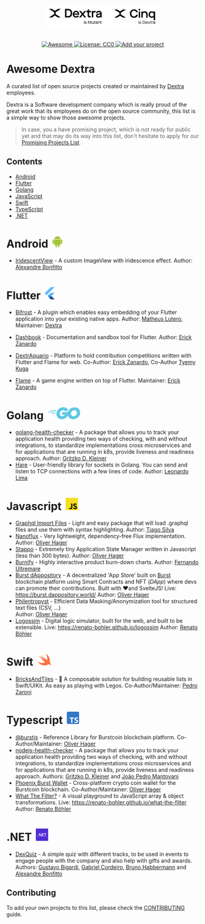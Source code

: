 <div align="center">
	<div>
    <a href="https://dextra.com.br/en/">
		<img width="300" src="media/logo.png" alt="Awesome Dextra">
    </a>
	</div>
  <p style="margin-top:30px;" align="center">
    <a href="https://github.com/sindresorhus/awesome">
      <img alt="Awesome" src="https://awesome.re/badge-flat.svg" />
    </a>
    <a href="http://creativecommons.org/publicdomain/zero/1.0">
      <img alt="License: CC0" src="https://img.shields.io/badge/license-CC0-lightgray?style=flat-square" />
    </a>
    <a href="https://github.com/dextra/awesome-dextra/blob/main/CONTRIBUTING.md">
      <img alt="Add your project" src="https://img.shields.io/badge/-Add%20your%20project-blue?style=flat-square" />
    </a>
  </p>
</div>

# Awesome Dextra

A curated list of open source projects created or maintained by [Dextra](https://dextra.com.br/) employees.

Dextra is a Software development company which is really proud of the great work that its employees do on the open source community, this list is a simple way to show those awesome projects.

> In case, you a have promising project, which is not ready for public yet and that may do its way into this list, don't hesitate to apply for our [Promising Projects List](./PROMISING.md).

## Contents

 - [Android](#android-)
 - [Flutter](#flutter-)
 - [Golang](#golang-)
 - [JavaScript](#javascript-)
 - [Swift](#swift-)
 - [TypeScript](#typescript-)
 - [.NET](#net-)

 <h1>Android <img style="margin: 4px 0 0 4px" height="32" src="media/android.svg" alt="Android Logo"/></h1>

 - [IridescentView](https://github.com/alexandrehtrb/IridescentView) - A custom ImageView with iridescence effect. Author: [Alexandre Bonfitto](https://github.com/alexandrehtrb/)

<h1>Flutter <img style="margin: 4px 0 0 4px" height="32" src="media/flutter.svg" alt="Flutter Logo"/></h1>

 - [Bifrost](https://github.com/dextra/flutter_bifrost) - A plugin which enables easy embedding of your Flutter application into your existing native apps. Author: [Matheus Lutero](https://github.com/matheuslutero/), Maintainer: [Dextra](https://github.com/dextra/)
 - [Dashbook](https://github.com/erickzanardo/dashbook) - Documentation and sandbox tool for Flutter. Author: [Erick Zanardo](https://github.com/erickzanardo/)
 - [DextrAquario](https://github.com/dextra/dextraquario) - Platform to hold contribution competitions written with Flutter and Flame for web. Co-Author: [Erick Zanardo](https://github.com/erickzanardo/), Co-Author [Tyemy Kuga](https://github.com/tyemykuga)

 - [Flame](https://github.com/flame-engine/flame) - A game engine written on top of Flutter. Maintainer: [Erick Zanardo](https://github.com/erickzanardo/)

<h1>Golang <img style="margin: 4px 0 0 4px" height="32" src="media/go.svg" alt=".NET Logo"/></h1>

 - [golang-health-checker](https://github.com/gritzkoo/golang-health-checker) - A package that allows you to track your application health providing two ways of checking, with and without integrations, to standardize implementations cross microservices and for applications that are running in k8s, provide liveness and readiness approach. Author: [Gritzko D. Kleiner](https://github.com/gritzkoo)
 - [Hare](https://github.com/leozz37/hare) - User-friendly library for sockets in Golang. You can send and listen to TCP connections with a few lines of code. Author: [Leonardo Lima](https://github.com/leozz37)

<h1>Javascript <img style="margin: 4px 0 0 4px" height="32" src="media/javascript.svg" alt="Javascript Logo"/></h1>

 - [Graphql Import Files](https://github.com/tiago154/graphql-import-files) - Light and easy package that will load .graphql files and use them with syntax highlighting. Author: [Tiago Silva](https://github.com/tiago154)
 - [Nanoflux](https://github.com/ohager/nanoflux) - Very lightweight, dependency-free Flux implementation. Author: [Oliver Hager](https://github.com/ohager)
 - [Stappo](https://github.com/ohager/stappo) - Extremely tiny Application State Manager written in Javascript (less than 300 bytes). Author: [Oliver Hager](https://github.com/ohager)
 - [Burnify](https://github.com/feroult/burnify) - Highly interactive product burn-down charts. Author: [Fernando Ultremare](https://github.com/feroult)
 - [Burst dAppository](https://github.com/ohager/burst-dappository) - A decentralized 'App Store' built on [Burst](https://www.burst-coin.org/) blockchain platform using Smart Contracts and NFT (_DApp_) where devs can promote their contributions. Built with ❤️and SvelteJS!
   Live: https://burst.dappository.world/
   Author: [Oliver Hager](https://github.com/ohager)
 - [Philentropyst](https://github.com/ohager/philentropyst) - Efficient Data Masking/Anonymization tool for structured text files (CSV, ...)  
   Author: [Oliver Hager](https://github.com/ohager)
 - [Logossim](https://github.com/renato-bohler/logossim) - Digital logic simulator, built for the web, and built to be extensible.
   Live: https://renato-bohler.github.io/logossim
   Author: [Renato Böhler](https://github.com/renato-bohler)


<h1>Swift <img style="margin: 4px 0 0 4px" height="32" src="media/swift.svg" alt="Swift Logo"/></h1>

- [BricksAndTiles](https://github.com/mugbug/BricksAndTiles) -
🧱 A composable solution for building reusable lists in Swift/UIKit. As easy as playing with Legos. Co-Author/Maintainer: [Pedro Zaroni](https://github.com/mugbug)

<h1>Typescript <img style="margin: 4px 0 0 4px" height="32" src="media/typescript.svg" alt="Typescript Logo"/></h1>

 - [@burstjs](https://burst-apps-team.github.io/phoenix) - Reference Library for Burstcoin blockchain platform. Co-Author/Maintainer: [Oliver Hager](https://github.com/ohager)
 - [nodejs-health-checker](https://github.com/gritzkoo/nodejs-health-checker) - A package that allows you to track your application health providing two ways of checking, with and without integrations, to standardize implementations cross microservices and for applications that are running in k8s, provide liveness and readiness approach. Authors: [Gritzko D. Kleiner](https://github.com/gritzkoo) and [João Pedro Mantovani](https://github.com/joaomantovani)
 - [Phoenix Burst Wallet](https://github.com/burst-apps-team/phoenix) - Cross-platform crypto coin wallet for the Burstcoin blockchain. Co-Author/Maintainer: [Oliver Hager](https://github.com/ohager)
 - [What The Filter?](https://github.com/renato-bohler/what-the-filter) - A visual playground to JavaScript array & object transformations.
   Live: https://renato-bohler.github.io/what-the-filter
   Author: [Renato Böhler](https://github.com/renato-bohler)

<h1>.NET <img style="margin: 4px 0 0 4px" height="32" src="media/dotnet.svg" alt=".NET Logo"/></h1>

 - [DexQuiz](https://github.com/dextra/dexquiz) - A simple quiz with different tracks, to be used in events to engage people with the company and also help with gifts and awards. Authors: [Gustavo Bigardi](https://github.com/gustavobigardi), [Gabriel Cordeiro](https://github.com/Gabriel-Cordeiro), [Bruno Habbermann](https://github.com/bhabermann) and [Alexandre Bonfitto](https://github.com/alexandrehtrb)

## Contributing

To add your own projects to this list, please check the [CONTRIBUTING](CONTRIBUTING.md) guide.
